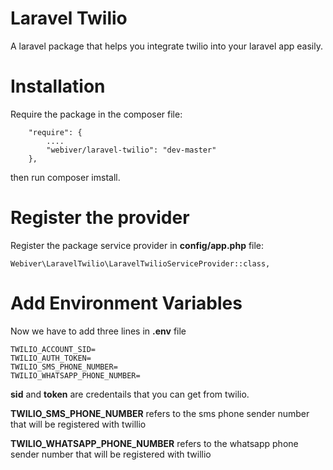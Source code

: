 # Laravel Twilio #
A laravel package that helps you integrate twilio into your laravel app easily.

# Installation #
Require the package in the composer file:
```
    "require": {
        ....
        "webiver/laravel-twilio": "dev-master"
    },
```
then run composer imstall.
# Register the provider #
Register the package service provider in **config/app.php** file:
```
Webiver\LaravelTwilio\LaravelTwilioServiceProvider::class,
```
# Add Environment Variables #
Now we have to add three lines in **.env** file
```
TWILIO_ACCOUNT_SID=
TWILIO_AUTH_TOKEN=
TWILIO_SMS_PHONE_NUMBER=
TWILIO_WHATSAPP_PHONE_NUMBER=
```
**sid** and **token** are credentails that you can get from twilio.

**TWILIO_SMS_PHONE_NUMBER** refers to the sms phone sender number that will be registered with twillio

**TWILIO_WHATSAPP_PHONE_NUMBER** refers to the whatsapp phone sender number that will be registered with twillio
